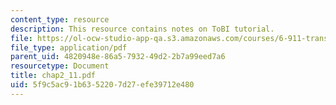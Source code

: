 ```yaml
---
content_type: resource
description: This resource contains notes on ToBI tutorial.
file: https://ol-ocw-studio-app-qa.s3.amazonaws.com/courses/6-911-transcribing-prosodic-structure-of-spoken-utterances-with-tobi-january-iap-2006/5f9c5ac91b6352207d27efe39712e480_chap2_11.pdf
file_type: application/pdf
parent_uid: 4820948e-86a5-7932-49d2-2b7a99eed7a6
resourcetype: Document
title: chap2_11.pdf
uid: 5f9c5ac9-1b63-5220-7d27-efe39712e480
---
```

